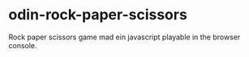 # odin-rock-paper-scissors
Rock paper scissors game mad ein javascript playable in the browser console.
